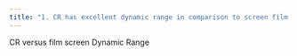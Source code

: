 ```yaml
---
title: "1. CR has excellent dynamic range in comparison to screen film.  2. S shape of a Screen film response contains regions which can generate an underpenetrated or overpenetrated radiograph.  3. The range of exposures corresponding to the region of useful imaging is much smaller than it is in CR  4. Thus Screen film has a <b>smaller</b> dynamic range than CR (also called latitude)  5. Versus the dynamic range of CR is large and there is no under or over exposure"
---
```

CR versus film screen Dynamic Range

